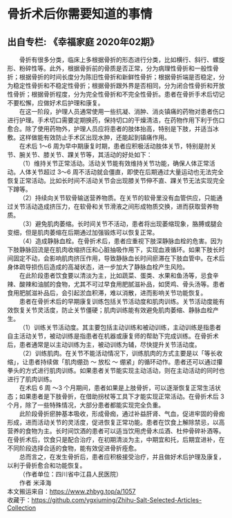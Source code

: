 # 骨折术后你需要知道的事情  
## 出自专栏: 《幸福家庭 2020年02期》  
&emsp;&emsp;骨折有很多分类，临床上多根据骨折的形态进行分类，比如横行、斜行、螺旋形、粉碎性等。此外，根据骨折前的骨质是否正常，分为病理性骨折和一般性骨折；根据骨折的时间长度分为陈旧性骨折和新鲜性骨折；根据骨折端是否稳定，分为稳定性骨折和不稳定性骨折；根据骨折跟外界是否相同，分为闭合性骨折和开放性骨折；根据骨折程度，分为完全性骨折和不完全性骨折。患者在骨折手术后切记不要松懈，应做好术后护理和康复。  
&emsp;&emsp;在这一阶段，护理人员通常使用一些抗凝、消肿、消炎镇痛的药物对患者伤口进行护理。手术切口需要定期换药，保持切口的干燥清洁，在药物作用下利于伤口愈合。除了使用药物外，护理人员应将患者的肢体抬高，特别是下肢，并适当冰敷。这样做能有效防止手术区出现水肿，还能起到镇痛作用。  
&emsp;&emsp;在术后 1～6 周为早中期康复时期，患者应积极活动肢体关节，特别是肘关节、腕关节、膝关节、踝关节等，其活动的好处如下：  
&emsp;&emsp;（1）维持关节正常活动。活动关节能有效维持关节功能，确保人体正常活动。人体关节超过 3～6 周不活动就会僵直，即使在后期通过大量运动也无法完全恢复正常活动。比如长时间不活动关节会出现膝关节伸不直、踝关节无法实现完全下蹲等。  
&emsp;&emsp;（2）持续向关节软骨输送营养物质。在关节的软骨里没有血管供应，只能通过关节活动造成挤压力，在软骨和关节滑液之间形成物质交换，进而获取营养物质。  
&emsp;&emsp;（3）避免肌肉萎缩。长时间关节不活动，患者将出现萎缩现象，胳膊或腿会变细，但是肌肉萎缩在后期通过加强锻炼可以恢复正常。  
&emsp;&emsp;（4）造成静脉血栓。在骨折术后，患者应重视下肢深静脉血栓的危害。因为下肢静脉回流是在肌肉收缩挤压和心脏抽吸作用下，实现血液循环。如果下肢长时间固定不动，会影响肌肉挤压作用，导致静脉血长时间瘀滞在下肢血管中。在术后身体疏导损伤后造成的高凝状态，进一步加大了静脉血栓产生风险。  
&emsp;&emsp;在此阶段患者饮食要以清淡为主，比如蔬菜、蛋类、水果和鱼汤等，忌食辛辣、酸辣和油腻的食物，尤其不可过早食用肥腻滋补品，如煲鸡、骨头汤等。患者食用肥腻滋补品后，会引起淤血积滞，难以消散，进而影响关节功能恢复。  
&emsp;&emsp;患者在骨折术后的早期康复训练包括关节活动度和肌肉训练。关节活动度能有效恢复关节灵活度，防止关节僵硬；肌肉训练能有效避免肌肉萎缩、静脉血栓产生。  
&emsp;&emsp;（1）训练关节活动度。其主要包括主动训练和被动训练，主动训练是指患者自主活动关节，被动训练是指患者在机器或康复师的帮助下完成训练。在骨折术后，患者通常是以主动训练为主，被动训练为辅，尽快提升关节活动度。  
&emsp;&emsp;（2）训练肌肉。在关节不能活动情况下，训练肌肉的方式主要是以「等长收缩」，让患者持续做「肌肉绷劲 ～ 放松 ～ 绷紧」的循环动作。患者还可以通过攥拳头的方式进行肌肉训练。如果患者关节能实现主动活动，则在主动活动的同时也进行了肌肉训练。  
&emsp;&emsp;在术后 6 周 ～3 个月期间，患者如果是上肢骨折，可以逐渐恢复正常生活状态；如果患者是下肢骨折，在借助拐杖等工具下才能实现正常活动。在骨折术后 3 个月，除了一些特殊情况，大部分患者都能实现完全负重。  
&emsp;&emsp;此阶段骨折瘀肿基本吸收，形成骨痂，通过补益肝肾、气血，促进牢固的骨痂形成，进而活动关节的灵活度，促进恢复正常功能。患者在饮食上解除禁忌，以高营养的食物为主。长时间饮酒的患者可以适当饮用虎骨木瓜酒、杜仲骨碎补酒等。在骨折术后，饮食只是配合治疗，在初期清淡为主，中期宜和托，后期宜进补，在不同阶段选择合适的食物，能有效促进骨折痊愈。  
&emsp;&emsp;总而言之，在发生骨折后，患者应积极接受治疗，并且做好术后护理及康复，以利于骨折愈合和功能恢复。  
&emsp;&emsp;（作者单位：四川省中江县人民医院）  
&emsp;&emsp;作者 米泽海  
本文搬运来自：https://www.zhbyg.top/a/1057  
 收藏于：https://github.com/ygxiuming/Zhihu-Salt-Selected-Articles-Collection
